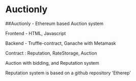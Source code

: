 # Auctionly
##Auctionly - Ethereum based Auction system

Frontend - HTML, Javascript

Backend - Truffle-contract, Ganache with Metamask

Contract : Reputation, RateStorage, Auction

Auction with bidding, and Reputation system

Reputation system is based on a github repository 'Etherep'

